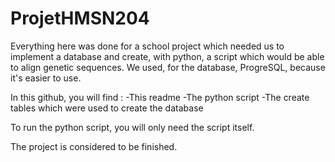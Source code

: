 # ProjetHMSN204

Everything here was done for a school project which needed us to implement a database and create, with python, a script which would be able to align genetic sequences. 
We used, for the database, ProgreSQL, because it's easier to use. 

In this github, you will find :
-This readme
-The python script
-The create tables which were used to create the database

To run the python script, you will only need the script itself.

The project is considered to be finished. 

